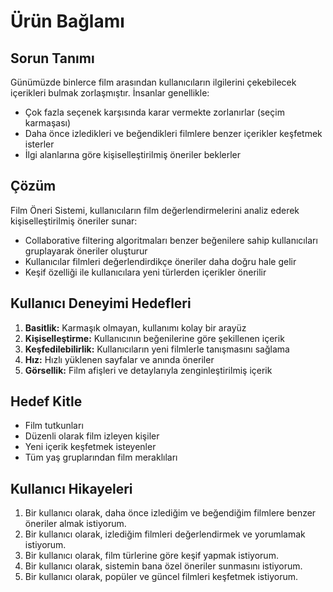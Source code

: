 # Ürün Bağlamı

## Sorun Tanımı
Günümüzde binlerce film arasından kullanıcıların ilgilerini çekebilecek içerikleri bulmak zorlaşmıştır. İnsanlar genellikle:
- Çok fazla seçenek karşısında karar vermekte zorlanırlar (seçim karmaşası)
- Daha önce izledikleri ve beğendikleri filmlere benzer içerikler keşfetmek isterler
- İlgi alanlarına göre kişiselleştirilmiş öneriler beklerler

## Çözüm
Film Öneri Sistemi, kullanıcıların film değerlendirmelerini analiz ederek kişiselleştirilmiş öneriler sunar:
- Collaborative filtering algoritmaları benzer beğenilere sahip kullanıcıları gruplayarak öneriler oluşturur
- Kullanıcılar filmleri değerlendirdikçe öneriler daha doğru hale gelir
- Keşif özelliği ile kullanıcılara yeni türlerden içerikler önerilir

## Kullanıcı Deneyimi Hedefleri
1. **Basitlik:** Karmaşık olmayan, kullanımı kolay bir arayüz
2. **Kişiselleştirme:** Kullanıcının beğenilerine göre şekillenen içerik
3. **Keşfedilebilirlik:** Kullanıcıların yeni filmlerle tanışmasını sağlama
4. **Hız:** Hızlı yüklenen sayfalar ve anında öneriler
5. **Görsellik:** Film afişleri ve detaylarıyla zenginleştirilmiş içerik

## Hedef Kitle
- Film tutkunları
- Düzenli olarak film izleyen kişiler
- Yeni içerik keşfetmek isteyenler
- Tüm yaş gruplarından film meraklıları

## Kullanıcı Hikayeleri
1. Bir kullanıcı olarak, daha önce izlediğim ve beğendiğim filmlere benzer öneriler almak istiyorum.
2. Bir kullanıcı olarak, izlediğim filmleri değerlendirmek ve yorumlamak istiyorum.
3. Bir kullanıcı olarak, film türlerine göre keşif yapmak istiyorum.
4. Bir kullanıcı olarak, sistemin bana özel öneriler sunmasını istiyorum.
5. Bir kullanıcı olarak, popüler ve güncel filmleri keşfetmek istiyorum. 